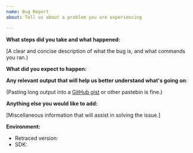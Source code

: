 ```yaml
---
name: Bug Report
about: Tell us about a problem you are experiencing

---
```


**What steps did you take and what happened:**

[A clear and concise description of what the bug is, and what commands you ran.)


**What did you expect to happen:**


**Any relevant output that will help us better understand what's going on**:

(Pasting long output into a [GitHub gist](https://gist.github.com) or other pastebin is fine.)


**Anything else you would like to add:**

[Miscellaneous information that will assist in solving the issue.]


**Environment:**

- Retraced version:
- SDK:
